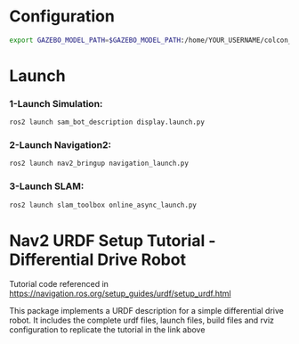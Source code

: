 # Configuration
```bash
export GAZEBO_MODEL_PATH=$GAZEBO_MODEL_PATH:/home/YOUR_USERNAME/colcon_ws/src/sam_bot_description/models/
```
# Launch

### 1-Launch Simulation:
```bash
ros2 launch sam_bot_description display.launch.py
```

### 2-Launch Navigation2:
```bash
ros2 launch nav2_bringup navigation_launch.py
```

### 3-Launch SLAM:
```bash
ros2 launch slam_toolbox online_async_launch.py
```

# Nav2 URDF Setup Tutorial - Differential Drive Robot
Tutorial code referenced in https://navigation.ros.org/setup_guides/urdf/setup_urdf.html

This package implements a URDF description for a simple differential drive robot. It includes the complete urdf files, launch files, build files and rviz configuration to replicate the tutorial in the link above
